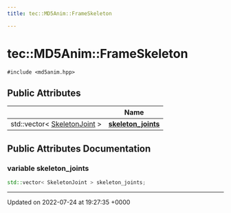 ```yaml
---
title: tec::MD5Anim::FrameSkeleton

---
```


# tec::MD5Anim::FrameSkeleton






`#include <md5anim.hpp>`

## Public Attributes

|                | Name           |
| -------------- | -------------- |
| std::vector< [SkeletonJoint](/engine/Classes/structtec_1_1_m_d5_anim_1_1_skeleton_joint/) > | **[skeleton_joints](/engine/Classes/structtec_1_1_m_d5_anim_1_1_frame_skeleton/#variable-skeleton-joints)**  |

## Public Attributes Documentation

### variable skeleton_joints

```cpp
std::vector< SkeletonJoint > skeleton_joints;
```


-------------------------------

Updated on 2022-07-24 at 19:27:35 +0000